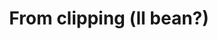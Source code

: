 ---
title: From clipping (ll bean?)
tag: from-clipping-ll-bean
permalink: "/category/from-clipping-ll-bean"
---